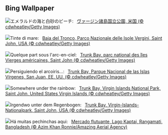 ## Bing Wallpaper
![](https://www.bing.com/th?id=OHR.TrunkBay_JA-JP8109492475_UHD.jpg&w=1000)エメラルドの海と白砂のビーチ:&nbsp;&ensp;[ヴァージン諸島国立公園, 米国 (© cdwheatley/Getty Images)](https://www.bing.com/th?id=OHR.TrunkBay_JA-JP8109492475_UHD.jpg)
<br><br/>
![](https://www.bing.com/th?id=OHR.TrunkBay_IT-IT7046604916_UHD.jpg&w=1000)Tinte di mare:&nbsp;&ensp;[Baia del Tronco, Parco Nazionale delle Isole Vergini, Saint John, USA (© cdwheatley/Getty Images)](https://www.bing.com/th?id=OHR.TrunkBay_IT-IT7046604916_UHD.jpg)
<br><br/>
![](https://www.bing.com/th?id=OHR.TrunkBay_FR-FR3550149082_UHD.jpg&w=1000)Quelque part sous l'arc-en-ciel:&nbsp;&ensp;[Trunk Bay, parc national des îles Vierges américaines, Saint John (© cdwheatley/Getty Images)](https://www.bing.com/th?id=OHR.TrunkBay_FR-FR3550149082_UHD.jpg)
<br><br/>
![](https://www.bing.com/th?id=OHR.TrunkBay_ES-ES3941681202_UHD.jpg&w=1000)Persiguiendo el arcoiris...:&nbsp;&ensp;[Trunk Bay, Parque Nacional de las Islas Vírgenes, San Juan, EE. UU. (© cdwheatley/Getty Images)](https://www.bing.com/th?id=OHR.TrunkBay_ES-ES3941681202_UHD.jpg)
<br><br/>
![](https://www.bing.com/th?id=OHR.TrunkBay_EN-GB8816603455_UHD.jpg&w=1000)Somewhere under the rainbow:&nbsp;&ensp;[Trunk Bay, Virgin Islands National Park, Saint John, United States Virgin Islands (© cdwheatley/Getty Images)](https://www.bing.com/th?id=OHR.TrunkBay_EN-GB8816603455_UHD.jpg)
<br><br/>
![](https://www.bing.com/th?id=OHR.TrunkBay_DE-DE7701117675_UHD.jpg&w=1000)Irgendwo unter dem Regenbogen:&nbsp;&ensp;[Trunk Bay, Virgin-Islands-Nationalpark, Saint John, USA (© cdwheatley/Getty Images)](https://www.bing.com/th?id=OHR.TrunkBay_DE-DE7701117675_UHD.jpg)
<br><br/>
![](https://www.bing.com/th?id=OHR.KaptaiLake_PT-BR8351405372_UHD.jpg&w=1000)Há muitas pechinchas aqui:&nbsp;&ensp;[Mercado flutuante, Lago Kaptai, Rangamati, Bangladesh (© Azim Khan Ronnie/Amazing Aerial Agency)](https://www.bing.com/th?id=OHR.KaptaiLake_PT-BR8351405372_UHD.jpg)
<br><br/>
